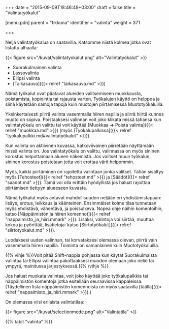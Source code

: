 +++
date = "2015-09-09T18:46:49+03:00"
draft = false
title = "Valintatyökalut"

[menu.pdn]
	parent = "tikkuna"
	identifier = "valinta"
	weight = 371

+++

Neljä valintatyökalua on saatavilla. Katsomme niistä kolmea jotka ovat listattu alhaalla:

{{< figure src="/kuvat/valintatyokalut.png" alt="Valintatyökalut" >}}	

*	Suorakulmainen valinta
*	Lassovalinta
*	Ellipsi valinta
*	[Taikasauva]({{< relref "taikasauva.md" >}})

Nämä työkalut ovat päätavat alueiden valitsemiseen muokkausta, poistamista, kopiointia tai rajausta varten. Työkalujen käyttö on helppoa ja siinä käytetään samoja tapoja kuin
muotojen piirtämisessä Muototyökaluilla.

Yksinkertaisesti piirrä valinta vasemmalla hiiren napilla ja siirrä hiirtä kunnes muoto on sopiva. Poistaaksesi valinnan voit joko klikata missä tahansa kun valintatyökalu 
on valittu tai voit käyttää [Muokkaa **&rarr;** Poista valinta]({{< relref "muokkaa.md" >}}) (myös [Työkalupalkissa]({{< relref "tyokalupalkki.md#valintatyökalut" >}})).

Kun valinta on aktiivinen kuvassa, katkoviivainen piirretään näyttämään missä valinta on. Jos valintatyökalu on valittu, valinnassa on myös sininen korostus helpottamaan 
alueen näkemistä. Jos valitset muun työkalun, sininen korostus poistetaan jotta voit erottaa värit helpommin.

Myös, kaikki piirtäminen on rajoitettu valintaan jonka valitset. Tähän sisältyy myös [Tehosteet]({{< relref "tehosteet.md" >}}) ja [Säädöt]({{< relref "saadot.md" >}}). 
Tämä voi olla erittäin hyödyllistä jos haluat rajoittaa piirtämisen tiettyyn alueeseen kuvasta.

Nämä työkalut myös antavat mahdollisuuden neljään eri yhdistämistapaan: lisäys, erotus, leikkaus ja käänteinen. Ensimmäiset kolme tilaa tunnetaan myös yhdistävä, vähentävä, 
ja poissulkeva. Nopea ohje näihin komentoihin, katso [Näppäimistön ja hiiren komennot]({{< relref "nappaimisto_ja_hiiri.mmark" >}}). Lisäksi, valintoja voi siirtää, muuttaa kokoa 
ja pyörittää, lisätietoja: katso [Siirtotyökalut]({{< relref "siirtotyokalut.md" >}}).

Luodaksesi uuden valinnan, tai korvataksesi olemassa olevan, piirrä vain vasemmalla hiiren napilla. Toiminta on samanlainen kuin Muototyökaluilla.

{{% vihje %}}Voit pitää Shift-nappia pohjassa kun käytät Suorakulmaista valintaa tai Ellipsi valintaa pakottaaksesi muodon olemaan joko neliö tai ympyrä, mainitussa järjestyksessä.{{% /vihje %}}

Jos haluat muokata valintaa, voit joko käyttää joko työkalupalkkia tai näppäimistön komentoja jotka esitellään seuraavissa kappaleissa. (Täydellinen lista näppäimistön komennoista 
on myös saatavilla [täällä]({{< relref "nappaimisto_ja_hiiri.mmark" >}}).)

On olemassa viisi erilaista valintatilaa:

{{< figure src="/kuvat/selectionmode.png" alt="Valintatila" >}}	

{{% tabit "valinta" %}}